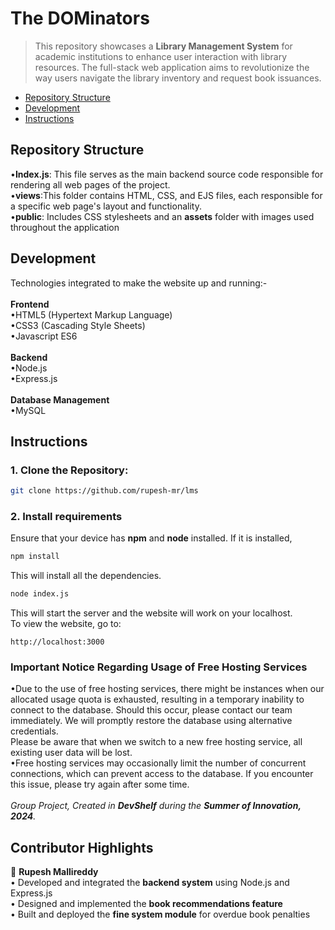 # The DOMinators
> This repository showcases a **Library Management System** for academic institutions to enhance user interaction with library resources. The full-stack web application aims to revolutionize the way users navigate the library inventory and request book issuances.
+ [Repository Structure](#repository)
+ [Development](#Development)
+ [Instructions](#instructions)
## Repository Structure
•**Index.js**: This file serves as the main backend source code responsible for rendering all web pages of the project.<br/>
•**views**:This folder contains HTML, CSS, and EJS files, each responsible for a specific web page's layout and functionality.<br/>
•**public**: Includes CSS stylesheets and an **assets** folder with images used throughout the application<br/>
## Development
Technologies integrated to make the website up and running:-<br/>
<br/>
**Frontend**<br/>
•HTML5 (Hypertext Markup Language)<br/>
•CSS3 (Cascading Style Sheets)<br/>
•Javascript ES6<br/>
<br/>
**Backend**<br/>
•Node.js<br/>
•Express.js<br/>
<br/>
**Database Management**<br/>
•MySQL<br/>
## Instructions
### 1.	Clone the Repository:
```bash
git clone https://github.com/rupesh-mr/lms
```
### 2. Install requirements
Ensure that your device has **npm** and **node** installed.
If it is installed,
```bash
npm install
```
This will install all the dependencies.
```bash
node index.js
```
This will start the server and the website will work on your localhost.<br/>
To view the website, go to:
```
http://localhost:3000

```
### Important Notice Regarding Usage of Free Hosting Services
•Due to the use of free hosting services, there might be instances when our allocated usage quota is exhausted, resulting in a temporary inability to connect to the database. Should this occur, please contact our team immediately. We will promptly restore the database using alternative credentials.<br/>
Please be aware that when we switch to a new free hosting service, all existing user data will be lost.<br/>
•Free hosting services may occasionally limit the number of concurrent connections, which can prevent access to the database. If you encounter this issue, please try again after some time.<br/>
<br/>
*Group Project, Created in **DevShelf** during the **Summer of Innovation, 2024**.*

## Contributor Highlights

👤 **Rupesh Mallireddy**  
• Developed and integrated the **backend system** using Node.js and Express.js  
• Designed and implemented the **book recommendations feature**  
• Built and deployed the **fine system module** for overdue book penalties 

